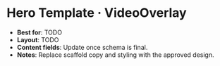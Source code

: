 # Hero Template · VideoOverlay

- **Best for**: TODO
- **Layout**: TODO
- **Content fields**: Update once schema is final.
- **Notes**: Replace scaffold copy and styling with the approved design.
